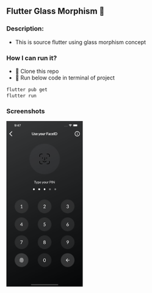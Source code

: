 ## Flutter Glass Morphism 💝

### Description:

- This is source flutter using glass morphism concept

### How I can run it?

- 🚀 Clone this repo
- 🚀 Run below code in terminal of project

```terminal
flutter pub get
flutter run
```
### Screenshots

<p>
<img src="https://github.com/hongvinhmobile/flutter_glass_morphism/blob/master/screenshots/home.png?raw=true" width = "200"/>
</p>
